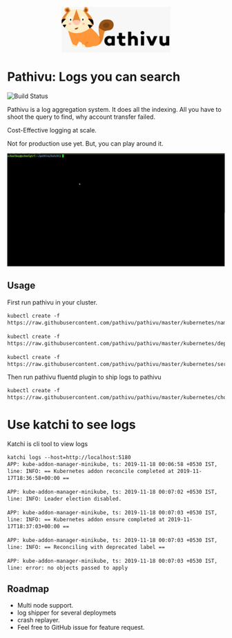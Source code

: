 <img src="docs/img/pathivu.jpeg"  style="display: block;
  margin-left: auto;
  margin-right: auto;
  width: 50%;">    

# Pathivu: Logs you can search

<img alt="Build Status" src="https://github.com/pathivu/pathivu/workflows/Rust/badge.svg" />

Pathivu is a log aggregation system. It does all the indexing. All you have to shoot the query to find, why account transfer failed.

Cost-Effective logging at scale.

Not for production use yet. But, you can play around it.


<p align="center"><img src="docs/tail.gif?raw=true"/></p>

## Usage
First run pathivu in your cluster.

```
kubectl create -f https://raw.githubusercontent.com/pathivu/pathivu/master/kubernetes/namespace.yaml

kubectl create -f https://raw.githubusercontent.com/pathivu/pathivu/master/kubernetes/deployment.yaml

kubectl create -f https://raw.githubusercontent.com/pathivu/pathivu/master/kubernetes/service.yaml
```
Then run pathivu fluentd plugin to ship logs to pathivu
```
kubectl create -f https://raw.githubusercontent.com/pathivu/pathivu/master/kubernetes/chola.yaml
```
# Use katchi to see logs
Katchi is cli tool to view logs
```
katchi logs --host=http://localhost:5180
APP: kube-addon-manager-minikube, ts: 2019-11-18 00:06:58 +0530 IST, line: INFO: == Kubernetes addon reconcile completed at 2019-11-17T18:36:58+00:00 ==
 
APP: kube-addon-manager-minikube, ts: 2019-11-18 00:07:02 +0530 IST, line: INFO: Leader election disabled.
 
APP: kube-addon-manager-minikube, ts: 2019-11-18 00:07:03 +0530 IST, line: INFO: == Kubernetes addon ensure completed at 2019-11-17T18:37:03+00:00 ==
 
APP: kube-addon-manager-minikube, ts: 2019-11-18 00:07:03 +0530 IST, line: INFO: == Reconciling with deprecated label ==
 
APP: kube-addon-manager-minikube, ts: 2019-11-18 00:07:03 +0530 IST, line: error: no objects passed to apply

```
## Roadmap
- Multi node support.
- log shipper for several deploymets
- crash replayer.
- Feel free to GitHub issue for feature request.
